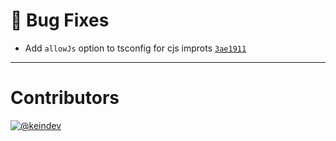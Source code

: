 # :bug: Bug Fixes

- Add `allowJs` option to tsconfig for cjs improts [`3ae1911`](https://github.com/tagproject/ts-package-shared-config/commit/3ae1911ce09f81bf1c4cc1ab44cfc87e74c83ef4)

---

# Contributors

[![@keindev](https://avatars.githubusercontent.com/u/4527292?v=4&s=40)](https://github.com/keindev)
